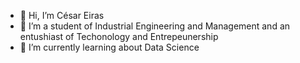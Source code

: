 - 👋 Hi, I’m César Eiras
- 👀 I’m a student of Industrial Engineering and Management and an entushiast of Techonology and Entrepeunership
- 🌱 I’m currently learning about Data Science

<!---
Cesar-Eiras/Cesar-Eiras is a ✨ special ✨ repository because its `README.md` (this file) appears on your GitHub profile.
You can click the Preview link to take a look at your changes.
--->
